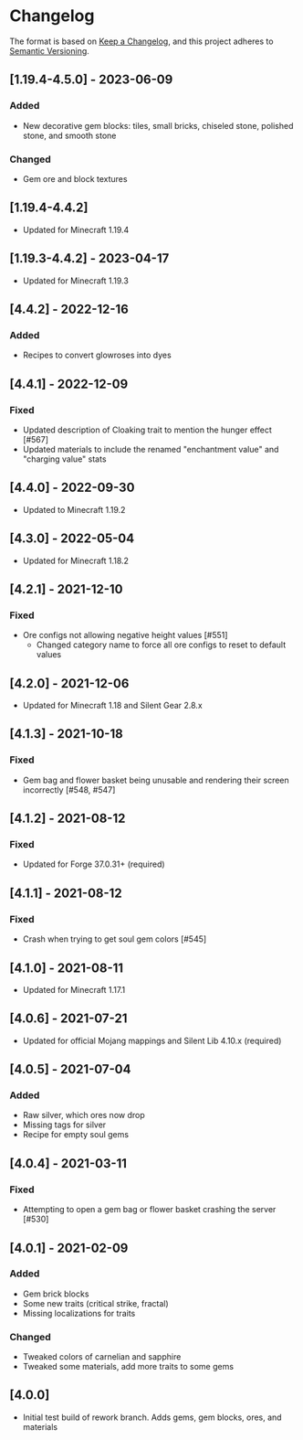 # Changelog

The format is based on [Keep a Changelog](https://keepachangelog.com/en/1.0.0/),
and this project adheres to [Semantic Versioning](https://semver.org/spec/v2.0.0.html).

## [1.19.4-4.5.0] - 2023-06-09
### Added
- New decorative gem blocks: tiles, small bricks, chiseled stone, polished stone, and smooth stone
### Changed
- Gem ore and block textures

## [1.19.4-4.4.2]
- Updated for Minecraft 1.19.4

## [1.19.3-4.4.2] - 2023-04-17
- Updated for Minecraft 1.19.3

## [4.4.2] - 2022-12-16
### Added
- Recipes to convert glowroses into dyes

## [4.4.1] - 2022-12-09
### Fixed
- Updated description of Cloaking trait to mention the hunger effect [#567]
- Updated materials to include the renamed "enchantment value" and "charging value" stats

## [4.4.0] - 2022-09-30
- Updated to Minecraft 1.19.2

## [4.3.0] - 2022-05-04
- Updated for Minecraft 1.18.2

## [4.2.1] - 2021-12-10
### Fixed
- Ore configs not allowing negative height values [#551]
  - Changed category name to force all ore configs to reset to default values

## [4.2.0] - 2021-12-06
- Updated for Minecraft 1.18 and Silent Gear 2.8.x

## [4.1.3] - 2021-10-18
### Fixed
- Gem bag and flower basket being unusable and rendering their screen incorrectly [#548, #547]

## [4.1.2] - 2021-08-12
### Fixed
- Updated for Forge 37.0.31+ (required)

## [4.1.1] - 2021-08-12
### Fixed
- Crash when trying to get soul gem colors [#545]

## [4.1.0] - 2021-08-11
- Updated for Minecraft 1.17.1

## [4.0.6] - 2021-07-21
- Updated for official Mojang mappings and Silent Lib 4.10.x (required)

## [4.0.5] - 2021-07-04
### Added
- Raw silver, which ores now drop
- Missing tags for silver
- Recipe for empty soul gems

## [4.0.4] - 2021-03-11
### Fixed
- Attempting to open a gem bag or flower basket crashing the server [#530]

## [4.0.1] - 2021-02-09
### Added
- Gem brick blocks
- Some new traits (critical strike, fractal)
- Missing localizations for traits
### Changed
- Tweaked colors of carnelian and sapphire
- Tweaked some materials, add more traits to some gems

## [4.0.0]
- Initial test build of rework branch. Adds gems, gem blocks, ores, and materials
